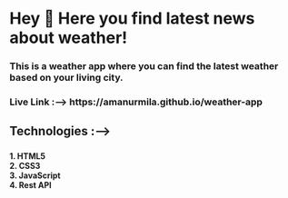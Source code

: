 <h1 align="left">Hey 👋 Here you find latest news about weather!</h1>

###

<h3 align="left">This is a weather app where you can find the latest weather based on your living city.</h3>

###

<h3 align="left">Live Link :--> https://amanurmila.github.io/weather-app</h3>

###

<h2 align="left">Technologies :--></h2>

###

<h4 align="left">1. HTML5<br>2. CSS3<br>3. JavaScript<br>4. Rest API</h4>

###

